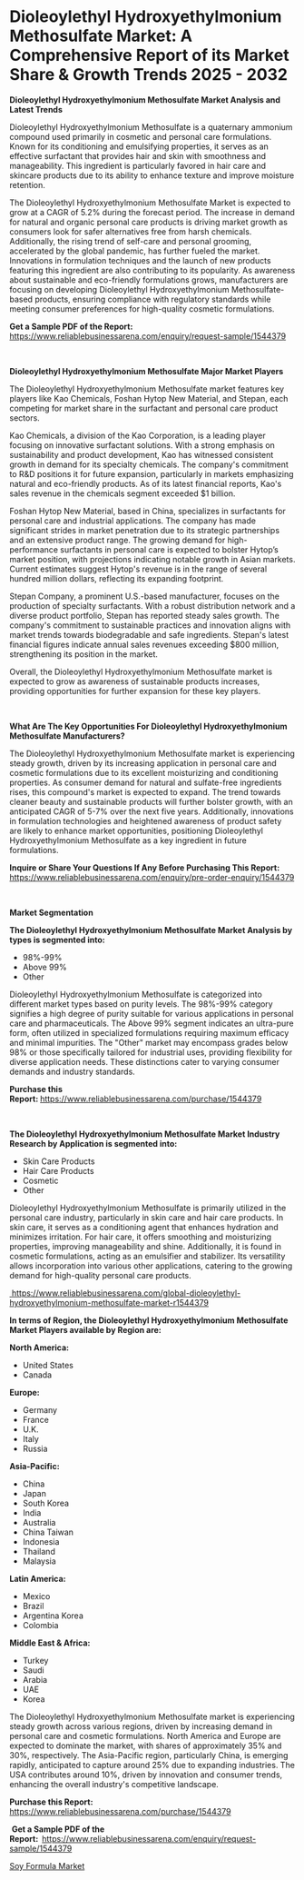 <p><h1>Dioleoylethyl Hydroxyethylmonium Methosulfate Market: A Comprehensive Report of its Market Share & Growth Trends 2025 - 2032</h1></p><p><strong>Dioleoylethyl Hydroxyethylmonium Methosulfate Market Analysis and Latest Trends</strong></p>
<p><p>Dioleoylethyl Hydroxyethylmonium Methosulfate is a quaternary ammonium compound used primarily in cosmetic and personal care formulations. Known for its conditioning and emulsifying properties, it serves as an effective surfactant that provides hair and skin with smoothness and manageability. This ingredient is particularly favored in hair care and skincare products due to its ability to enhance texture and improve moisture retention.</p><p>The Dioleoylethyl Hydroxyethylmonium Methosulfate Market is expected to grow at a CAGR of 5.2% during the forecast period. The increase in demand for natural and organic personal care products is driving market growth as consumers look for safer alternatives free from harsh chemicals. Additionally, the rising trend of self-care and personal grooming, accelerated by the global pandemic, has further fueled the market. Innovations in formulation techniques and the launch of new products featuring this ingredient are also contributing to its popularity. As awareness about sustainable and eco-friendly formulations grows, manufacturers are focusing on developing Dioleoylethyl Hydroxyethylmonium Methosulfate-based products, ensuring compliance with regulatory standards while meeting consumer preferences for high-quality cosmetic formulations.</p></p>
<p><strong>Get a Sample PDF of the Report:&nbsp;</strong> <a href="https://www.reliablebusinessarena.com/enquiry/request-sample/1544379?utm_campaign=2467&utm_medium=2&utm_source=Github&utm_content=ia&utm_term=05032025&utm_id=dioleoylethyl-hydroxyethylmonium-methosulfate">https://www.reliablebusinessarena.com/enquiry/request-sample/1544379</a></p>
<p>&nbsp;</p>
<p><strong>Dioleoylethyl Hydroxyethylmonium Methosulfate Major Market Players</strong></p>
<p><p>The Dioleoylethyl Hydroxyethylmonium Methosulfate market features key players like Kao Chemicals, Foshan Hytop New Material, and Stepan, each competing for market share in the surfactant and personal care product sectors.</p><p>Kao Chemicals, a division of the Kao Corporation, is a leading player focusing on innovative surfactant solutions. With a strong emphasis on sustainability and product development, Kao has witnessed consistent growth in demand for its specialty chemicals. The company's commitment to R&D positions it for future expansion, particularly in markets emphasizing natural and eco-friendly products. As of its latest financial reports, Kao's sales revenue in the chemicals segment exceeded $1 billion.</p><p>Foshan Hytop New Material, based in China, specializes in surfactants for personal care and industrial applications. The company has made significant strides in market penetration due to its strategic partnerships and an extensive product range. The growing demand for high-performance surfactants in personal care is expected to bolster Hytop’s market position, with projections indicating notable growth in Asian markets. Current estimates suggest Hytop's revenue is in the range of several hundred million dollars, reflecting its expanding footprint.</p><p>Stepan Company, a prominent U.S.-based manufacturer, focuses on the production of specialty surfactants. With a robust distribution network and a diverse product portfolio, Stepan has reported steady sales growth. The company's commitment to sustainable practices and innovation aligns with market trends towards biodegradable and safe ingredients. Stepan's latest financial figures indicate annual sales revenues exceeding $800 million, strengthening its position in the market.</p><p>Overall, the Dioleoylethyl Hydroxyethylmonium Methosulfate market is expected to grow as awareness of sustainable products increases, providing opportunities for further expansion for these key players.</p></p>
<p>&nbsp;</p>
<p><strong>What Are The Key Opportunities For Dioleoylethyl Hydroxyethylmonium Methosulfate Manufacturers?</strong></p>
<p><p>The Dioleoylethyl Hydroxyethylmonium Methosulfate market is experiencing steady growth, driven by its increasing application in personal care and cosmetic formulations due to its excellent moisturizing and conditioning properties. As consumer demand for natural and sulfate-free ingredients rises, this compound's market is expected to expand. The trend towards cleaner beauty and sustainable products will further bolster growth, with an anticipated CAGR of 5-7% over the next five years. Additionally, innovations in formulation technologies and heightened awareness of product safety are likely to enhance market opportunities, positioning Dioleoylethyl Hydroxyethylmonium Methosulfate as a key ingredient in future formulations.</p></p>
<p><strong>Inquire or Share Your Questions If Any Before Purchasing This Report:</strong> <a href="https://www.reliablebusinessarena.com/enquiry/pre-order-enquiry/1544379?utm_campaign=2467&utm_medium=2&utm_source=Github&utm_content=ia&utm_term=05032025&utm_id=dioleoylethyl-hydroxyethylmonium-methosulfate">https://www.reliablebusinessarena.com/enquiry/pre-order-enquiry/1544379</a></p>
<p>&nbsp;</p>
<p><strong>Market Segmentation</strong></p>
<p><strong>The Dioleoylethyl Hydroxyethylmonium Methosulfate Market Analysis by types is segmented into:</strong></p>
<p><ul><li>98%-99%</li><li>Above 99%</li><li>Other</li></ul></p>
<p><p>Dioleoylethyl Hydroxyethylmonium Methosulfate is categorized into different market types based on purity levels. The 98%-99% category signifies a high degree of purity suitable for various applications in personal care and pharmaceuticals. The Above 99% segment indicates an ultra-pure form, often utilized in specialized formulations requiring maximum efficacy and minimal impurities. The "Other" market may encompass grades below 98% or those specifically tailored for industrial uses, providing flexibility for diverse application needs. These distinctions cater to varying consumer demands and industry standards.</p></p>
<p><strong>Purchase this Report:&nbsp;</strong><a href="https://www.reliablebusinessarena.com/purchase/1544379?utm_campaign=2467&utm_medium=2&utm_source=Github&utm_content=ia&utm_term=05032025&utm_id=dioleoylethyl-hydroxyethylmonium-methosulfate">https://www.reliablebusinessarena.com/purchase/1544379</a></p>
<p>&nbsp;</p>
<p><strong>The Dioleoylethyl Hydroxyethylmonium Methosulfate Market Industry Research by Application is segmented into:</strong></p>
<p><ul><li>Skin Care Products</li><li>Hair Care Products</li><li>Cosmetic</li><li>Other</li></ul></p>
<p><p>Dioleoylethyl Hydroxyethylmonium Methosulfate is primarily utilized in the personal care industry, particularly in skin care and hair care products. In skin care, it serves as a conditioning agent that enhances hydration and minimizes irritation. For hair care, it offers smoothing and moisturizing properties, improving manageability and shine. Additionally, it is found in cosmetic formulations, acting as an emulsifier and stabilizer. Its versatility allows incorporation into various other applications, catering to the growing demand for high-quality personal care products.</p></p>
<p><a href="https://www.reliablebusinessarena.com/global-dioleoylethyl-hydroxyethylmonium-methosulfate-market-r1544379?utm_campaign=2467&utm_medium=2&utm_source=Github&utm_content=ia&utm_term=05032025&utm_id=dioleoylethyl-hydroxyethylmonium-methosulfate">&nbsp;https://www.reliablebusinessarena.com/global-dioleoylethyl-hydroxyethylmonium-methosulfate-market-r1544379</a></p>
<p><strong>In terms of Region, the Dioleoylethyl Hydroxyethylmonium Methosulfate Market Players available by Region are:</strong></p>
<p>
    <p> <strong> North America: </strong>
        <ul>
            <li>United States</li>
            <li>Canada</li>
        </ul>
        </p> 
    <p> <strong> Europe: </strong>
        <ul>
            <li>Germany</li>
            <li>France</li>
            <li>U.K.</li>
            <li>Italy</li>
            <li>Russia</li>
        </ul>
        </p> 
    <p> <strong> Asia-Pacific: </strong>
        <ul>
            <li>China</li>
            <li>Japan</li>
            <li>South Korea</li>
            <li>India</li>
            <li>Australia</li>
            <li>China Taiwan</li>
            <li>Indonesia</li>
            <li>Thailand</li>
            <li>Malaysia</li>
        </ul>
        </p> 
    <p> <strong> Latin America: </strong>
        <ul>
            <li>Mexico</li>
            <li>Brazil</li>
            <li>Argentina Korea</li>
            <li>Colombia</li>
        </ul>
        </p> 
    <p> <strong> Middle East & Africa: </strong>
        <ul>
            <li>Turkey</li>
            <li>Saudi</li>
            <li>Arabia</li>
            <li>UAE</li>
            <li>Korea</li>
        </ul>
    </p>
    </p>
<p><p>The Dioleoylethyl Hydroxyethylmonium Methosulfate market is experiencing steady growth across various regions, driven by increasing demand in personal care and cosmetic formulations. North America and Europe are expected to dominate the market, with shares of approximately 35% and 30%, respectively. The Asia-Pacific region, particularly China, is emerging rapidly, anticipated to capture around 25% due to expanding industries. The USA contributes around 10%, driven by innovation and consumer trends, enhancing the overall industry's competitive landscape.</p></p>
<p><strong>Purchase this Report: </strong><a href="https://www.reliablebusinessarena.com/purchase/1544379?utm_campaign=2467&utm_medium=2&utm_source=Github&utm_content=ia&utm_term=05032025&utm_id=dioleoylethyl-hydroxyethylmonium-methosulfate">https://www.reliablebusinessarena.com/purchase/1544379</a></p>
<p>&nbsp;<strong>Get a Sample PDF of the Report:&nbsp;&nbsp;</strong><a href="https://www.reliablebusinessarena.com/enquiry/request-sample/1544379?utm_campaign=2467&utm_medium=2&utm_source=Github&utm_content=ia&utm_term=05032025&utm_id=dioleoylethyl-hydroxyethylmonium-methosulfate">https://www.reliablebusinessarena.com/enquiry/request-sample/1544379</a></p>
<p><strong></strong></p>
<p><p><a href="https://github.com/WashimHussain441/Market-Research-Report-List-1/blob/main/soy-formula-market.md?utm_campaign=2467&utm_medium=2&utm_source=Github&utm_content=ia&utm_term=05032025&utm_id=dioleoylethyl-hydroxyethylmonium-methosulfate">Soy Formula Market</a></p></p>